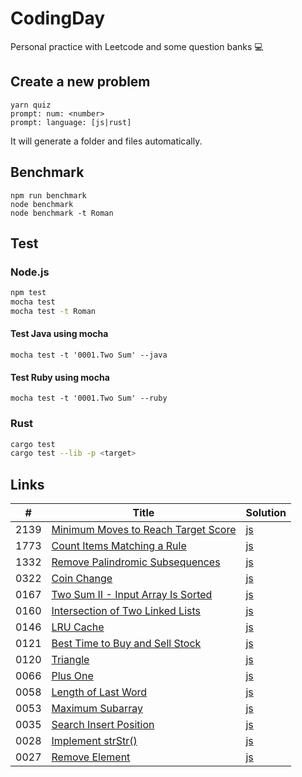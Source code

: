 # CodingDay

Personal practice with Leetcode and some question banks 💻

## Create a new problem

```
yarn quiz
prompt: num: <number>
prompt: language: [js|rust]
```

It will generate a folder and files automatically.

## Benchmark

```
npm run benchmark
node benchmark
node benchmark -t Roman
```

## Test

### Node.js

```sh
npm test
mocha test
mocha test -t Roman
```

#### Test Java using mocha

```
mocha test -t '0001.Two Sum' --java
```

#### Test Ruby using mocha

```
mocha test -t '0001.Two Sum' --ruby
```

### Rust

```sh
cargo test
cargo test --lib -p <target>
```

## Links

| #    | Title                                                                                                                                                 | Solution                                                                                                                       |
| ---- | ----------------------------------------------------------------------------------------------------------------------------------------------------- | ------------------------------------------------------------------------------------------------------------------------------ |
| 2139 | [Minimum Moves to Reach Target Score](https://github.com/CarbonKuo/CodingDay/tree/main/LeetCode/2139.Minimum%20Moves%20to%20Reach%20Target%20Score)   | [js](https://github.com/CarbonKuo/CodingDay/tree/main/LeetCode/2139.Minimum%20Moves%20to%20Reach%20Target%20Score/index.js)    |
| 1773 | [Count Items Matching a Rule](https://github.com/CarbonKuo/CodingDay/tree/main/LeetCode/1773.Count%20Items%20Matching%20a%20Rule)                     | [js](https://github.com/CarbonKuo/CodingDay/tree/main/LeetCode/1773.Count%20Items%20Matching%20a%20Rule/index.js)              |
| 1332 | [Remove Palindromic Subsequences](https://github.com/CarbonKuo/CodingDay/tree/main/LeetCode/1332.Remove%20Palindromic%20Subsequences)                 | [js](https://github.com/CarbonKuo/CodingDay/tree/main/LeetCode/1332.Remove%20Palindromic%20Subsequences/index.js)              |
| 0322 | [Coin Change](https://github.com/CarbonKuo/CodingDay/tree/main/LeetCode/0322.Coin%20Change)                                                           | [js](https://github.com/CarbonKuo/CodingDay/tree/main/LeetCode/0322.Coin%20Change/index.js)                                    |
| 0167 | [Two Sum II - Input Array Is Sorted](https://github.com/CarbonKuo/CodingDay/tree/main/LeetCode/0167.Two%20Sum%20II%20-%20Input%20Array%20Is%20Sorted) | [js](https://github.com/CarbonKuo/CodingDay/tree/main/LeetCode/0167.Two%20Sum%20II%20-%20Input%20Array%20Is%20Sorted/index.js) |
| 0160 | [Intersection of Two Linked Lists](https://github.com/CarbonKuo/CodingDay/tree/main/LeetCode/0160.Intersection%20of%20Two%20Linked%20Lists)           | [js](https://github.com/CarbonKuo/CodingDay/tree/main/LeetCode/0160.Intersection%20of%20Two%20Linked%20Lists/index.js)         |
| 0146 | [LRU Cache](https://github.com/CarbonKuo/CodingDay/tree/main/LeetCode/0146.LRU%20Cache)                                                               | [js](https://github.com/CarbonKuo/CodingDay/tree/main/LeetCode/0146.LRU%20Cache/index.js)                                      |
| 0121 | [Best Time to Buy and Sell Stock](https://github.com/CarbonKuo/CodingDay/tree/main/LeetCode/0121.Best%20Time%20to%20Buy%20and%20Sell%20Stock)         | [js](https://github.com/CarbonKuo/CodingDay/tree/main/LeetCode/0121.Best%20Time%20to%20Buy%20and%20Sell%20Stock/index.js)      |
| 0120 | [Triangle](https://github.com/CarbonKuo/CodingDay/tree/main/LeetCode/0120.Triangle)                                                                   | [js](https://github.com/CarbonKuo/CodingDay/tree/main/LeetCode/0120.Triangle/index.js)                                         |
| 0066 | [Plus One](https://github.com/CarbonKuo/CodingDay/tree/main/LeetCode/0066.Plus%20One)                                                                 | [js](https://github.com/CarbonKuo/CodingDay/tree/main/LeetCode/0066.Plus%20One/index.js)                                       |
| 0058 | [Length of Last Word](https://github.com/CarbonKuo/CodingDay/tree/main/LeetCode/0058.Length%20of%20Last%20Word)                                       | [js](https://github.com/CarbonKuo/CodingDay/tree/main/LeetCode/0058.Length%20of%20Last%20Word/index.js)                        |
| 0053 | [Maximum Subarray](https://github.com/CarbonKuo/CodingDay/tree/main/LeetCode/0053.Maximum%20Subarray)                                                 | [js](https://github.com/CarbonKuo/CodingDay/tree/main/LeetCode/0053.Maximum%20Subarray/index.js)                               |
| 0035 | [Search Insert Position](https://github.com/CarbonKuo/CodingDay/tree/main/LeetCode/0035.Search%20Insert%20Position)                                   | [js](https://github.com/CarbonKuo/CodingDay/tree/main/LeetCode/0035.Search%20Insert%20Position/index.js)                       |
| 0028 | [Implement strStr()](<https://github.com/CarbonKuo/CodingDay/tree/main/LeetCode/0028.Implement%20strStr()>)                                           | [js](<https://github.com/CarbonKuo/CodingDay/tree/main/LeetCode/0028.Implement%20strStr()/index.js>)                           |
| 0027 | [Remove Element](https://github.com/CarbonKuo/CodingDay/tree/main/LeetCode/0027.Remove%20Element)                                                     | [js](https://github.com/CarbonKuo/CodingDay/tree/main/LeetCode/0027.Remove%20Element/index.js)                                 |
